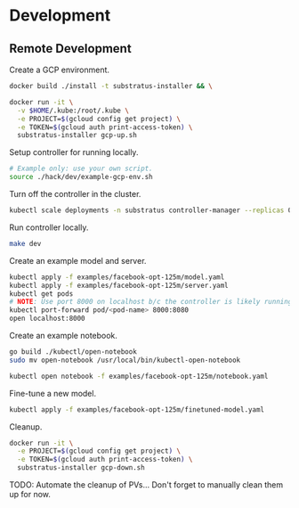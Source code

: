 # Development

## Remote Development

Create a GCP environment.

```sh
docker build ./install -t substratus-installer && \

docker run -it \
  -v $HOME/.kube:/root/.kube \
  -e PROJECT=$(gcloud config get project) \
  -e TOKEN=$(gcloud auth print-access-token) \
  substratus-installer gcp-up.sh
```

Setup controller for running locally.

```sh
# Example only: use your own script.
source ./hack/dev/example-gcp-env.sh
```

Turn off the controller in the cluster.

```sh
kubectl scale deployments -n substratus controller-manager --replicas 0
```

Run controller locally.

```sh
make dev
```

Create an example model and server.

```sh
kubectl apply -f examples/facebook-opt-125m/model.yaml
kubectl apply -f examples/facebook-opt-125m/server.yaml
kubectl get pods
# NOTE: Use port 8000 on localhost b/c the controller is likely running locally serving metrics on :8080 which will result in a 404 not found.
kubectl port-forward pod/<pod-name> 8000:8080
open localhost:8000
```

Create an example notebook.

```sh
go build ./kubectl/open-notebook
sudo mv open-notebook /usr/local/bin/kubectl-open-notebook
```

```sh
kubectl open notebook -f examples/facebook-opt-125m/notebook.yaml
```

Fine-tune a new model.

```sh
kubectl apply -f examples/facebook-opt-125m/finetuned-model.yaml
```

Cleanup.

```sh
docker run -it \
  -e PROJECT=$(gcloud config get project) \
  -e TOKEN=$(gcloud auth print-access-token) \
  substratus-installer gcp-down.sh
```

TODO: Automate the cleanup of PVs... Don't forget to manually clean them up for now.
